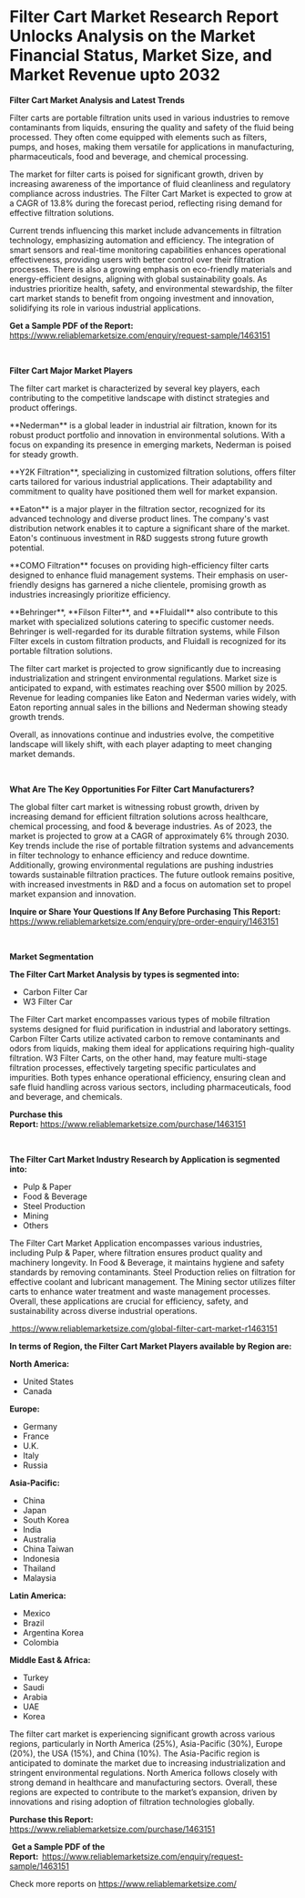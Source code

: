 <p><h1>Filter Cart Market Research Report Unlocks Analysis on the Market Financial Status, Market Size, and Market Revenue upto 2032</h1></p><p><strong>Filter Cart Market Analysis and Latest Trends</strong></p>
<p><p>Filter carts are portable filtration units used in various industries to remove contaminants from liquids, ensuring the quality and safety of the fluid being processed. They often come equipped with elements such as filters, pumps, and hoses, making them versatile for applications in manufacturing, pharmaceuticals, food and beverage, and chemical processing.</p><p>The market for filter carts is poised for significant growth, driven by increasing awareness of the importance of fluid cleanliness and regulatory compliance across industries. The Filter Cart Market is expected to grow at a CAGR of 13.8% during the forecast period, reflecting rising demand for effective filtration solutions. </p><p>Current trends influencing this market include advancements in filtration technology, emphasizing automation and efficiency. The integration of smart sensors and real-time monitoring capabilities enhances operational effectiveness, providing users with better control over their filtration processes. There is also a growing emphasis on eco-friendly materials and energy-efficient designs, aligning with global sustainability goals. As industries prioritize health, safety, and environmental stewardship, the filter cart market stands to benefit from ongoing investment and innovation, solidifying its role in various industrial applications.</p></p>
<p><strong>Get a Sample PDF of the Report:&nbsp;</strong> <a href="https://www.reliablemarketsize.com/enquiry/request-sample/1463151?utm_campaign=2955&utm_medium=2&utm_source=Github&utm_content=ia&utm_term=09042025&utm_id=filter-cart">https://www.reliablemarketsize.com/enquiry/request-sample/1463151</a></p>
<p>&nbsp;</p>
<p><strong>Filter Cart Major Market Players</strong></p>
<p><p>The filter cart market is characterized by several key players, each contributing to the competitive landscape with distinct strategies and product offerings. </p><p>**Nederman** is a global leader in industrial air filtration, known for its robust product portfolio and innovation in environmental solutions. With a focus on expanding its presence in emerging markets, Nederman is poised for steady growth. </p><p>**Y2K Filtration**, specializing in customized filtration solutions, offers filter carts tailored for various industrial applications. Their adaptability and commitment to quality have positioned them well for market expansion.</p><p>**Eaton** is a major player in the filtration sector, recognized for its advanced technology and diverse product lines. The company's vast distribution network enables it to capture a significant share of the market. Eaton's continuous investment in R&D suggests strong future growth potential.</p><p>**COMO Filtration** focuses on providing high-efficiency filter carts designed to enhance fluid management systems. Their emphasis on user-friendly designs has garnered a niche clientele, promising growth as industries increasingly prioritize efficiency.</p><p>**Behringer**, **Filson Filter**, and **Fluidall** also contribute to this market with specialized solutions catering to specific customer needs. Behringer is well-regarded for its durable filtration systems, while Filson Filter excels in custom filtration products, and Fluidall is recognized for its portable filtration solutions.</p><p>The filter cart market is projected to grow significantly due to increasing industrialization and stringent environmental regulations. Market size is anticipated to expand, with estimates reaching over $500 million by 2025. Revenue for leading companies like Eaton and Nederman varies widely, with Eaton reporting annual sales in the billions and Nederman showing steady growth trends.</p><p>Overall, as innovations continue and industries evolve, the competitive landscape will likely shift, with each player adapting to meet changing market demands.</p></p>
<p>&nbsp;</p>
<p><strong>What Are The Key Opportunities For Filter Cart Manufacturers?</strong></p>
<p><p>The global filter cart market is witnessing robust growth, driven by increasing demand for efficient filtration solutions across healthcare, chemical processing, and food & beverage industries. As of 2023, the market is projected to grow at a CAGR of approximately 6% through 2030. Key trends include the rise of portable filtration systems and advancements in filter technology to enhance efficiency and reduce downtime. Additionally, growing environmental regulations are pushing industries towards sustainable filtration practices. The future outlook remains positive, with increased investments in R&D and a focus on automation set to propel market expansion and innovation.</p></p>
<p><strong>Inquire or Share Your Questions If Any Before Purchasing This Report:</strong> <a href="https://www.reliablemarketsize.com/enquiry/pre-order-enquiry/1463151?utm_campaign=2955&utm_medium=2&utm_source=Github&utm_content=ia&utm_term=09042025&utm_id=filter-cart">https://www.reliablemarketsize.com/enquiry/pre-order-enquiry/1463151</a></p>
<p>&nbsp;</p>
<p><strong>Market Segmentation</strong></p>
<p><strong>The Filter Cart Market Analysis by types is segmented into:</strong></p>
<p><ul><li>Carbon Filter Car</li><li>W3 Filter Car</li></ul></p>
<p><p>The Filter Cart market encompasses various types of mobile filtration systems designed for fluid purification in industrial and laboratory settings. Carbon Filter Carts utilize activated carbon to remove contaminants and odors from liquids, making them ideal for applications requiring high-quality filtration. W3 Filter Carts, on the other hand, may feature multi-stage filtration processes, effectively targeting specific particulates and impurities. Both types enhance operational efficiency, ensuring clean and safe fluid handling across various sectors, including pharmaceuticals, food and beverage, and chemicals.</p></p>
<p><strong>Purchase this Report:&nbsp;</strong><a href="https://www.reliablemarketsize.com/purchase/1463151?utm_campaign=2955&utm_medium=2&utm_source=Github&utm_content=ia&utm_term=09042025&utm_id=filter-cart">https://www.reliablemarketsize.com/purchase/1463151</a></p>
<p>&nbsp;</p>
<p><strong>The Filter Cart Market Industry Research by Application is segmented into:</strong></p>
<p><ul><li>Pulp & Paper</li><li>Food & Beverage</li><li>Steel Production</li><li>Mining</li><li>Others</li></ul></p>
<p><p>The Filter Cart Market Application encompasses various industries, including Pulp & Paper, where filtration ensures product quality and machinery longevity. In Food & Beverage, it maintains hygiene and safety standards by removing contaminants. Steel Production relies on filtration for effective coolant and lubricant management. The Mining sector utilizes filter carts to enhance water treatment and waste management processes. Overall, these applications are crucial for efficiency, safety, and sustainability across diverse industrial operations.</p></p>
<p><a href="https://www.reliablemarketsize.com/global-filter-cart-market-r1463151?utm_campaign=2955&utm_medium=2&utm_source=Github&utm_content=ia&utm_term=09042025&utm_id=filter-cart">&nbsp;https://www.reliablemarketsize.com/global-filter-cart-market-r1463151</a></p>
<p><strong>In terms of Region, the Filter Cart Market Players available by Region are:</strong></p>
<p>
    <p> <strong> North America: </strong>
        <ul>
            <li>United States</li>
            <li>Canada</li>
        </ul>
        </p> 
    <p> <strong> Europe: </strong>
        <ul>
            <li>Germany</li>
            <li>France</li>
            <li>U.K.</li>
            <li>Italy</li>
            <li>Russia</li>
        </ul>
        </p> 
    <p> <strong> Asia-Pacific: </strong>
        <ul>
            <li>China</li>
            <li>Japan</li>
            <li>South Korea</li>
            <li>India</li>
            <li>Australia</li>
            <li>China Taiwan</li>
            <li>Indonesia</li>
            <li>Thailand</li>
            <li>Malaysia</li>
        </ul>
        </p> 
    <p> <strong> Latin America: </strong>
        <ul>
            <li>Mexico</li>
            <li>Brazil</li>
            <li>Argentina Korea</li>
            <li>Colombia</li>
        </ul>
        </p> 
    <p> <strong> Middle East & Africa: </strong>
        <ul>
            <li>Turkey</li>
            <li>Saudi</li>
            <li>Arabia</li>
            <li>UAE</li>
            <li>Korea</li>
        </ul>
    </p>
    </p>
<p><p>The filter cart market is experiencing significant growth across various regions, particularly in North America (25%), Asia-Pacific (30%), Europe (20%), the USA (15%), and China (10%). The Asia-Pacific region is anticipated to dominate the market due to increasing industrialization and stringent environmental regulations. North America follows closely with strong demand in healthcare and manufacturing sectors. Overall, these regions are expected to contribute to the market’s expansion, driven by innovations and rising adoption of filtration technologies globally.</p></p>
<p><strong>Purchase this Report: </strong><a href="https://www.reliablemarketsize.com/purchase/1463151?utm_campaign=2955&utm_medium=2&utm_source=Github&utm_content=ia&utm_term=09042025&utm_id=filter-cart">https://www.reliablemarketsize.com/purchase/1463151</a></p>
<p>&nbsp;<strong>Get a Sample PDF of the Report:&nbsp;&nbsp;</strong><a href="https://www.reliablemarketsize.com/enquiry/request-sample/1463151?utm_campaign=2955&utm_medium=2&utm_source=Github&utm_content=ia&utm_term=09042025&utm_id=filter-cart">https://www.reliablemarketsize.com/enquiry/request-sample/1463151</a></p>
<p><strong></strong></p>
<p>Check more reports on <a href="https://www.reliablemarketsize.com/?utm_campaign=2955&utm_medium=2&utm_source=Github&utm_content=ia&utm_term=09042025&utm_id=filter-cart">https://www.reliablemarketsize.com/</a></p>